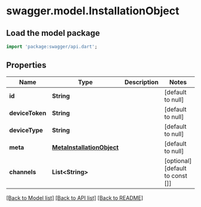 # swagger.model.InstallationObject

## Load the model package
```dart
import 'package:swagger/api.dart';
```

## Properties
Name | Type | Description | Notes
------------ | ------------- | ------------- | -------------
**id** | **String** |  | [default to null]
**deviceToken** | **String** |  | [default to null]
**deviceType** | **String** |  | [default to null]
**meta** | [**MetaInstallationObject**](MetaInstallationObject.md) |  | [default to null]
**channels** | **List&lt;String&gt;** |  | [optional] [default to const []]

[[Back to Model list]](../README.md#documentation-for-models) [[Back to API list]](../README.md#documentation-for-api-endpoints) [[Back to README]](../README.md)


